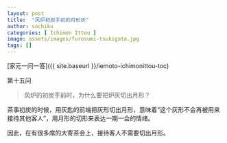 ```yaml
---
layout: post
title:  "风炉初炭手前的月形灰"
author: sochiku
categories: [ Ichimon Ittou ]
image: assets/images/furosumi-tsukigata.jpg
tags: []
---
```


[家元一问一答]({{ site.baseurl }}/iemoto-ichimonittou-toc)

第十五问

> 风炉的初炭手前时，为什么要把炉灰切出月形？

茶事初炭的时候，用灰匙的前端把灰形切出月形，意味着“这个灰形不会再被用来接待其他客人”，用月形的切形来表达一期一会的情绪。

因此，在有很多席的大寄茶会上，接待客人不需要切出月形。
